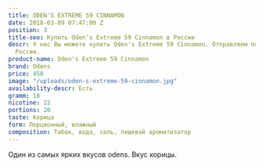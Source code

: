 ```yaml
---
title: ODEN'S EXTREME 59 CINNAMON
date: 2018-03-09 07:47:00 Z
position: 3
title-seo: Купить Oden's Extreme 59 Cinnamon в России
descr: У нас Вы можете купить Oden's Extreme 59 Cinnamon. Отправляем по всей территории
  России.
product-name: Oden's Extreme 59 Cinnamon
brand: Odens
price: 450
image: "/uploads/oden-s-extreme-59-cinnamon.jpg"
availability-descr: Есть
gramm: 18
nicotine: 22
portions: 20
taste: Корица
form: Порционный, влажный
composition: Табак, вода, соль, пищевой ароматизатор
---
```


Один из самых ярких вкусов odens. Вкус корицы.